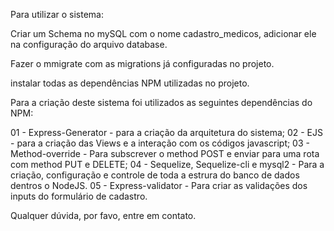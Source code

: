 Para utilizar o sistema:

Criar um Schema no mySQL com o nome cadastro_medicos, adicionar ele na configuração do arquivo database.

Fazer o mmigrate com as migrations já configuradas no projeto.

instalar todas as dependências NPM utilizadas no projeto.

Para a criação deste sistema foi utilizados as seguintes dependências do NPM:

01 - Express-Generator - para a criação da arquitetura do sistema;
02 - EJS - para a criação das Views e a interação com os códigos javascript;
03 - Method-override - Para subscrever o method POST e enviar para uma rota com method PUT e DELETE;
04 - Sequelize, Sequelize-cli e mysql2 - Para a criação, configuração e controle de toda a estrura do banco de dados dentros o NodeJS.
05 - Express-validator - Para criar as validações dos inputs do formulário de cadastro.

Qualquer dúvida, por favo, entre em contato.
